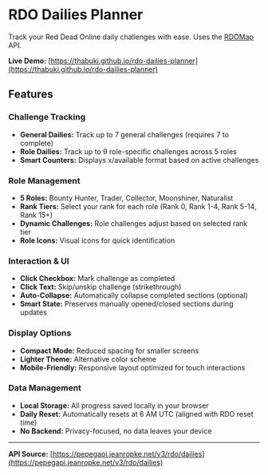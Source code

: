 # RDO Dailies Planner

Track your Red Dead Online daily challenges with ease. Uses the [RDOMap](https://jeanropke.github.io/RDOMap/) API.

**Live Demo:** [https://thabuki.github.io/rdo-dailies-planner](https://thabuki.github.io/rdo-dailies-planner)

## Features

### Challenge Tracking

- **General Dailies:** Track up to 7 general challenges (requires 7 to complete)
- **Role Dailies:** Track up to 9 role-specific challenges across 5 roles
- **Smart Counters:** Displays x/available format based on active challenges

### Role Management

- **5 Roles:** Bounty Hunter, Trader, Collector, Moonshiner, Naturalist
- **Rank Tiers:** Select your rank for each role (Rank 0, Rank 1-4, Rank 5-14, Rank 15+)
- **Dynamic Challenges:** Role challenges adjust based on selected rank tier
- **Role Icons:** Visual icons for quick identification

### Interaction & UI

- **Click Checkbox:** Mark challenge as completed
- **Click Text:** Skip/unskip challenge (strikethrough)
- **Auto-Collapse:** Automatically collapse completed sections (optional)
- **Smart State:** Preserves manually opened/closed sections during updates

### Display Options

- **Compact Mode:** Reduced spacing for smaller screens
- **Lighter Theme:** Alternative color scheme
- **Mobile-Friendly:** Responsive layout optimized for touch interactions

### Data Management

- **Local Storage:** All progress saved locally in your browser
- **Daily Reset:** Automatically resets at 6 AM UTC (aligned with RDO reset time)
- **No Backend:** Privacy-focused, no data leaves your device

---

**API Source:** [https://pepegapi.jeanropke.net/v3/rdo/dailies](https://pepegapi.jeanropke.net/v3/rdo/dailies)
